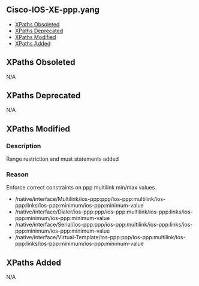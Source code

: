 ## Cisco-IOS-XE-ppp.yang

- [XPaths Obsoleted](#xpaths-obsoleted)
- [XPaths Deprecated](#xpaths-deprecated)
- [XPaths Modified](#xpaths-modified)
- [XPaths Added](#xpaths-added)

## XPaths Obsoleted

N/A

## XPaths Deprecated

N/A

## XPaths Modified

### Description
Range restriction and must statements added

### Reason
Enforce correct constraints on ppp multilink min/max values

- /native/interface/Multilink/ios-ppp:ppp/ios-ppp:multilink/ios-ppp:links/ios-ppp:minimum/ios-ppp:minimum-value
- /native/interface/Dialer/ios-ppp:ppp/ios-ppp:multilink/ios-ppp:links/ios-ppp:minimum/ios-ppp:minimum-value
- /native/interface/Serial/ios-ppp:ppp/ios-ppp:multilink/ios-ppp:links/ios-ppp:minimum/ios-ppp:minimum-value
- /native/interface/Virtual-Template/ios-ppp:ppp/ios-ppp:multilink/ios-ppp:links/ios-ppp:minimum/ios-ppp:minimum-value

## XPaths Added

N/A



